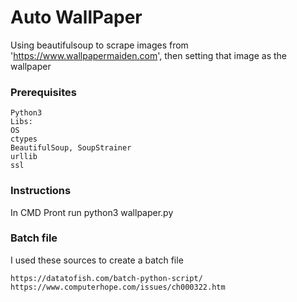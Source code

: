 # Auto WallPaper 

Using beautifulsoup to scrape images from 'https://www.wallpapermaiden.com', then setting that image as the wallpaper



### Prerequisites
```
Python3
Libs:
OS
ctypes
BeautifulSoup, SoupStrainer
urllib
ssl
```


### Instructions 

In CMD Pront run python3 wallpaper.py
 
### Batch file

I used these sources to create a batch file
```
https://datatofish.com/batch-python-script/
https://www.computerhope.com/issues/ch000322.htm
```